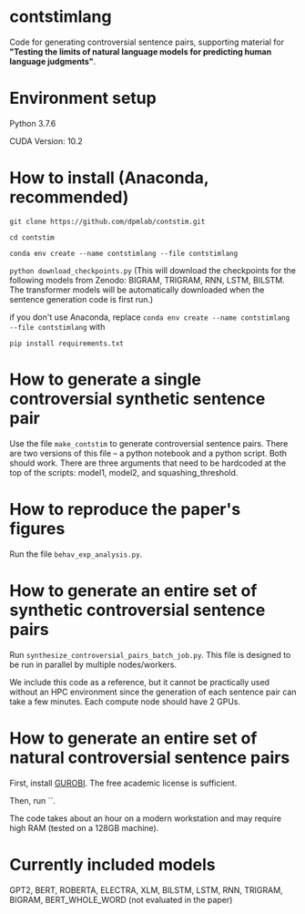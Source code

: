 # contstimlang
Code for generating controversial sentence pairs, supporting material for **"Testing the limits of natural language models for predicting human language judgments"**.

# Environment setup

Python 3.7.6

CUDA Version: 10.2 

# How to install (Anaconda, recommended)

```git clone https://github.com/dpmlab/contstim.git```

```cd contstim```

```conda env create --name contstimlang --file contstimlang```

```python download_checkpoints.py```
(This will download the checkpoints for the following models from Zenodo: BIGRAM, TRIGRAM, RNN, LSTM, BILSTM. The transformer models will be automatically downloaded when the sentence generation code is first run.)

if you don't use Anaconda, replace `conda env create --name contstimlang --file contstimlang` with 

```pip install requirements.txt```

# How to generate a single controversial synthetic sentence pair
Use the file `make_contstim` to generate controversial sentence pairs. There are two versions of this file – a python notebook and a python script. Both should work. There are three arguments that need to be hardcoded at the top of the scripts: model1, model2, and squashing_threshold.

# How to reproduce the paper's figures
Run the file `behav_exp_analysis.py`.

# How to generate an entire set of synthetic controversial sentence pairs
Run `synthesize_controversial_pairs_batch_job.py`. This file is designed to be run in parallel by multiple nodes/workers.

We include this code as a reference, but it cannot be practically used without an HPC environment since the generation of each sentence pair can take a few minutes.
Each compute node should have 2 GPUs.

# How to generate an entire set of natural controversial sentence pairs
First, install [GUROBI](https://duckduckgo.com). The free academic license is sufficient.

Then, run ``.

The code takes about an hour on a modern workstation and may require high RAM (tested on a 128GB machine).

# Currently included models 
GPT2, BERT, ROBERTA, ELECTRA, XLM, BILSTM, LSTM, RNN, TRIGRAM, BIGRAM, BERT_WHOLE_WORD (not evaluated in the paper)
